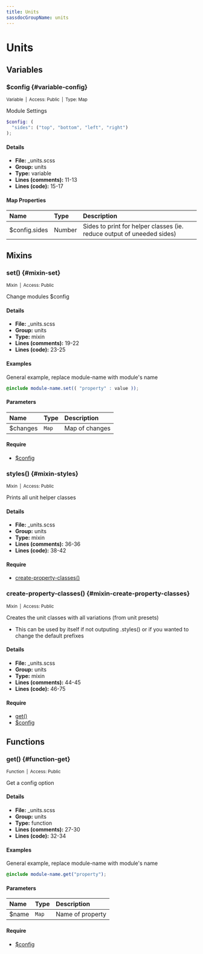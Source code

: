 ```yaml
---
title: Units
sassdocGroupName: units
---
```



# Units





## Variables




###  $config {#variable-config} 

<small>Variable&ensp;|&ensp;Access: Public&ensp;|&ensp;Type: Map</small>

  

Module Settings
    
    

``` scss
$config: (
  "sides": ("top", "bottom", "left", "right")
);
```
  

#### Details

- **File:** _units.scss
- **Group:** units
- **Type:** variable
- **Lines (comments):** 11-13
- **Lines (code):** 15-17
    
    

#### Map Properties


|Name|Type|Description|
|:--|:--|:--|
|$config.sides|Number|Sides to print for helper classes (ie. reduce output of uneeded sides)|

    
  

## Mixins




###  set() {#mixin-set} 

<small>Mixin&ensp;|&ensp;Access: Public</small>

  

Change modules $config
    
    

#### Details

- **File:** _units.scss
- **Group:** units
- **Type:** mixin
- **Lines (comments):** 19-22
- **Lines (code):** 23-25
    
    

#### Examples

General example, replace module-name with module's name      


``` scss
@include module-name.set(( "property" : value ));
```
  

      

#### Parameters


|Name|Type|Description|
|:--|:--|:--|
|$changes|`Map`|Map of changes|

    

#### Require

- [$config](/api/sass/helpers/units/#variable-config)
  


###  styles() {#mixin-styles} 

<small>Mixin&ensp;|&ensp;Access: Public</small>

  

Prints all unit helper classes
    
    

#### Details

- **File:** _units.scss
- **Group:** units
- **Type:** mixin
- **Lines (comments):** 36-36
- **Lines (code):** 38-42
    
    

#### Require

- [create-property-classes()](/api/sass/helpers/units/#mixin-create-property-classes)
  


###  create-property-classes() {#mixin-create-property-classes} 

<small>Mixin&ensp;|&ensp;Access: Public</small>

  

Creates the unit classes with all variations (from unit presets)
- This can be used by itself if not outputing .styles() or if you wanted to change the default prefixes
    
    

#### Details

- **File:** _units.scss
- **Group:** units
- **Type:** mixin
- **Lines (comments):** 44-45
- **Lines (code):** 46-75
    
    

#### Require

- [get()](/api/sass/helpers/units/#function-get)
- [$config](/api/sass/helpers/units/#variable-config)
  
  

## Functions




###  get() {#function-get} 

<small>Function&ensp;|&ensp;Access: Public</small>

  

Get a config option
    
    

#### Details

- **File:** _units.scss
- **Group:** units
- **Type:** function
- **Lines (comments):** 27-30
- **Lines (code):** 32-34
    
    

#### Examples

General example, replace module-name with module's name      


``` scss
@include module-name.get("property");
```
  

      

#### Parameters


|Name|Type|Description|
|:--|:--|:--|
|$name|`Map`|Name of property|

    

#### Require

- [$config](/api/sass/helpers/units/#variable-config)
  
  
  
